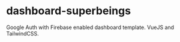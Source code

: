 # dashboard-superbeings
Google Auth with Firebase enabled dashboard template. VueJS and TailwindCSS.
